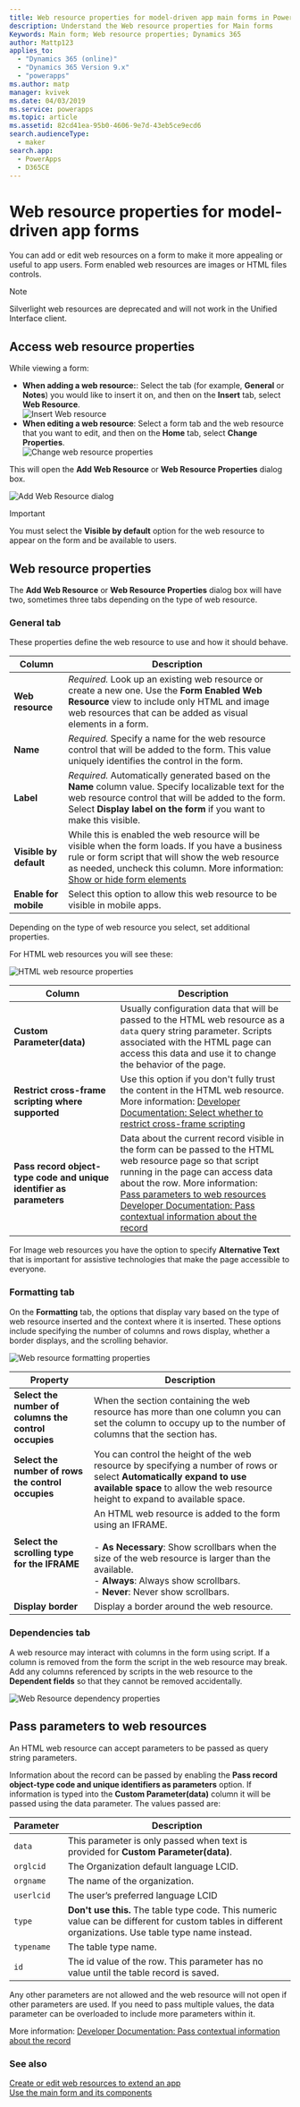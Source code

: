```yaml
---
title: Web resource properties for model-driven app main forms in Power Apps | MicrosoftDocs
description: Understand the Web resource properties for Main forms
Keywords: Main form; Web resource properties; Dynamics 365
author: Mattp123
applies_to: 
  - "Dynamics 365 (online)"
  - "Dynamics 365 Version 9.x"
  - "powerapps"
ms.author: matp
manager: kvivek
ms.date: 04/03/2019
ms.service: powerapps
ms.topic: article
ms.assetid: 82cd41ea-95b0-4606-9e7d-43eb5ce9ecd6
search.audienceType: 
  - maker
search.app: 
  - PowerApps
  - D365CE
---
```

# Web resource properties for model-driven app forms

You can add or edit web resources on a form to make it more appealing or useful to app users. Form enabled web resources are images or HTML files controls.

> [!NOTE]
> Silverlight web resources are deprecated and will not work in the Unified Interface client.

## Access web resource properties

While viewing a form:
- **When adding a web resource:**: Select the tab (for example, **General** or **Notes**) you would like to insert it on, and then on the **Insert** tab, select **Web Resource**.<br />![Insert Web resource](media/insert-web-resource.png)
- **When editing a web resource**: Select a form tab and the web resource that you want to edit, and then on the **Home** tab, select **Change Properties**. <br />![Change web resource properties](media/web-resource-change-properties.png)

This will open the **Add Web Resource** or **Web Resource Properties** dialog box.

![Add Web Resource dialog](media/add-web-resource-dialog.png)

> [!IMPORTANT]
> You must select the **Visible by default** option for the web resource to appear on the form and be available to users.

## Web resource properties

 The **Add Web Resource** or **Web Resource Properties** dialog box will have two, sometimes three tabs depending on the type of web resource.

### General tab

These properties define the web resource to use and how it should behave.

|Column|Description|
|--|--|
|**Web resource**|*Required.* Look up an existing web resource or create a new one. Use the **Form Enabled Web Resource** view to include only HTML and image web resources that can be added as visual elements in a form.|
|**Name**|*Required.* Specify a name for the web resource control that will be added to the form. This value uniquely identifies the control in the form.|
|**Label**|*Required.* Automatically generated based on the **Name** column value. Specify localizable text for the web resource control that will be added to the form. Select **Display label on the form** if you want to make this visible.|
|**Visible by default**|While this is enabled the web resource will be visible when the form loads. If you have a business rule or form script that will show the web resource as needed, uncheck this column. More information: [Show or hide form elements](visibility-options-legacy.md)|
|**Enable for mobile**|Select this option to allow this web resource to be visible in mobile apps.|

Depending on the type of web resource you select, set additional properties.

For HTML web resources you will see these:

![HTML web resource properties](media/web-resource-general-html-properties.png)

|Column|Description|
|--|--|
|**Custom Parameter(data)**|Usually configuration data that will be passed to the HTML web resource as a `data` query string parameter. Scripts associated with the HTML page can access this data and use it to change the behavior of the page.|
|**Restrict cross-frame scripting where supported**|Use this option if you don't fully trust the content in the HTML web resource. More information: [Developer Documentation: Select whether to restrict cross-frame scripting](/dynamics365/customer-engagement/developer/use-iframe-and-web-resource-controls-on-a-form#select-whether-to-restrict-cross-frame-scripting)|
|**Pass record object-type code and unique identifier as parameters**|Data about the current record visible in the form can be passed to the HTML web resource page so that script running in the page can access data about the row. More information: <br />[Pass parameters to web resources](#pass-parameters-to-web-resources)<br />[Developer Documentation: Pass contextual information about the record](/dynamics365/customer-engagement/developer/use-iframe-and-web-resource-controls-on-a-form#pass-contextual-information-about-the-record)|

For Image web resources you have the option to specify **Alternative Text** that is important for assistive technologies that make the page accessible to everyone.

<!-- TODO: Why are Custom Parameters available to pass to image web resources? -->

### Formatting tab

On the **Formatting** tab, the options that display vary based on the type of web resource inserted and the context where it is inserted. These options include specifying the number of columns and rows display, whether a border displays, and the scrolling behavior.

![Web resource formatting properties](media/web-resource-formatting-properties.png)

|Property|Description|  
|--------------|-----------------|
|**Select the number of columns the control occupies**|When the section containing the web resource has more than one column you can set the column to occupy up to the number of columns that the section has.|  
|**Select the number of rows the control occupies**|You can control the height of the web resource by specifying a number of rows or select **Automatically expand to use available space** to allow the web resource height to expand to available space.|  
|**Select the scrolling type for the IFRAME**|An HTML web resource is added to the form using an IFRAME.<br /><br /> - **As Necessary**: Show scrollbars when the size of the web resource is larger than the available.<br />- **Always**: Always show scrollbars.<br />- **Never**:  Never show scrollbars.|  
|**Display border**|Display a border around the web resource.|  


### Dependencies tab

A web resource may interact with columns in the form using script. If a column is removed from the form the script in the web resource may break. Add any columns referenced by scripts in the web resource to the **Dependent fields** so that they cannot be removed accidentally.

![Web Resource dependency properties](media/web-resource-dependency-properties.png)
  
<a name="BKMK_PassingParametersToWebResource"></a> 
 
## Pass parameters to web resources 

An HTML web resource can accept parameters to be passed as query string parameters.  
  
Information about the record can be passed by enabling the **Pass record object-type code and unique identifiers as parameters** option. If information is typed into the **Custom Parameter(data)** column it will be passed using the data parameter. The values passed are:  
  
|Parameter|Description|  
|---------------|-----------------|  
|`data`|This parameter is only passed when text is provided for **Custom Parameter(data)**.|  
|`orglcid`|The Organization default language LCID.|  
|`orgname`|The name of the organization.|  
|`userlcid`|The user’s preferred language LCID|  
|`type`|**Don't use this.** The table type code. This numeric value can be different for custom tables in different organizations. Use table type name instead.|  
|`typename`|The table type name.|  
|`id`|The id value of the row. This parameter has no value until the table record is saved.|  
  
Any other parameters are not allowed and the web resource will not open if other parameters are used. If you need to pass multiple values, the data parameter can be overloaded to include more parameters within it.

More information: [Developer Documentation: Pass contextual information about the record](/dynamics365/customer-engagement/developer/use-iframe-and-web-resource-controls-on-a-form#pass-contextual-information-about-the-record)

### See also

[Create or edit web resources to extend an app](create-edit-web-resources.md)<br />
[Use the main form and its components](use-main-form-and-components.md)
